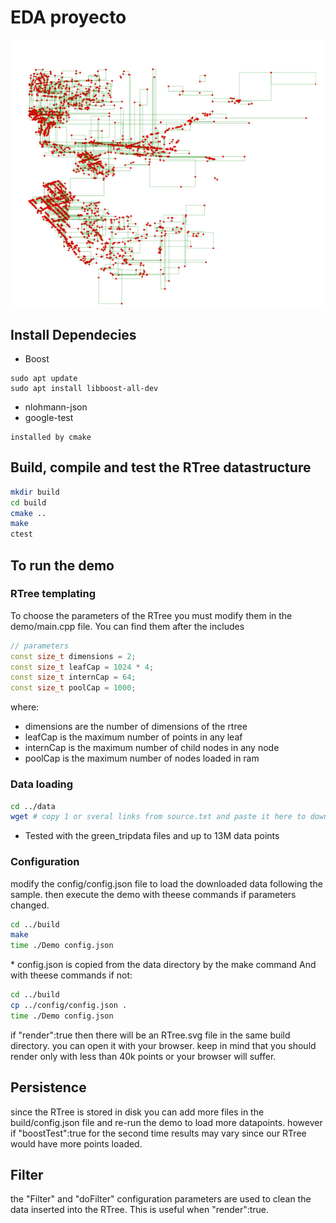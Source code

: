 # EDA proyecto
![](./media/rtree_render.PNG) 
## Install Dependecies

- Boost
```
sudo apt update
sudo apt install libboost-all-dev
```
- nlohmann-json
- google-test
```
installed by cmake
```
## Build, compile and test the RTree datastructure
```bash
mkdir build
cd build
cmake ..
make
ctest 
```

## To run the demo

### RTree templating
To choose the parameters of the RTree you must modify them in the demo/main.cpp file.
You can find them after the includes
```c++
// parameters
const size_t dimensions = 2;
const size_t leafCap = 1024 * 4;
const size_t internCap = 64;
const size_t poolCap = 1000;
```
where:
- dimensions are the number of dimensions of the rtree
- leafCap is the maximum number of points in any leaf
- internCap is the maximum number of child nodes in any node
- poolCap is the maximum number of nodes loaded in ram


### Data loading
```bash
cd ../data
wget # copy 1 or sveral links from source.txt and paste it here to download 
```
* Tested with the green_tripdata files and up to 13M data points

### Configuration

modify the config/config.json file to load the downloaded data following the sample.
then execute the demo with theese commands if parameters changed.
```bash
cd ../build
make
time ./Demo config.json
```
\* config.json is copied from the data directory by the make command
And with theese commands if not:
```bash
cd ../build
cp ../config/config.json .
time ./Demo config.json
```

if "render":true then there will be an RTree.svg file in the same build directory. you can open it with your browser.
keep in mind that you should render only with less than 40k points or your browser will suffer.

## Persistence
since the RTree is stored in disk you can add more files in
the build/config.json file and re-run the demo to load more datapoints.
however if "boostTest":true for the second time results may vary since our RTree would have more points loaded.

## Filter
the "Filter" and "doFilter" configuration parameters
are used to clean the data inserted into the RTree.
This is useful when "render":true.